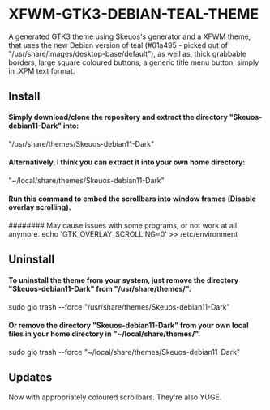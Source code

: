# XFWM-GTK3-DEBIAN-TEAL-THEME

A generated GTK3 theme using Skeuos's generator and a XFWM theme, that uses the new Debian version of teal (#01a495 - picked out of "/usr/share/images/desktop-base/default"), as well as, thick grabbable borders, large square coloured buttons, a generic title menu button, simply in .XPM text format.

## Install
#### Simply download/clone the repository and extract the directory "Skeuos-debian11-Dark" into:
"/usr/share/themes/Skeuos-debian11-Dark"
#### Alternatively, I think you can extract it into your own home directory:
"~/local/share/themes/Skeuos-debian11-Dark"

#### Run this command to embed the scrollbars into window frames (Disable overlay scrolling).
######## May cause issues with some programs, or not work at all anymore.
echo 'GTK_OVERLAY_SCROLLING=0' >> /etc/environment

## Uninstall
#### To uninstall the theme from your system, just remove the directory "Skeuos-debian11-Dark" from "/usr/share/themes/".
sudo gio trash --force "/usr/share/themes/Skeuos-debian11-Dark"
#### Or remove the directory "Skeuos-debian11-Dark" from your own local files in your home directory in "~/local/share/themes/".
sudo gio trash --force "~/local/share/themes/Skeuos-debian11-Dark"

## Updates
Now with appropriately coloured scrollbars. They're also YUGE.
